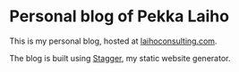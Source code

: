 # Personal blog of Pekka Laiho

This is my personal blog, hosted at [laihoconsulting.com](https://laihoconsulting.com/).

The blog is built using [Stagger](https://github.com/peklaiho/stagger), my static website generator.
